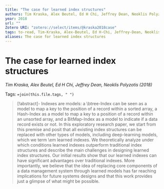 ```yaml
---
title: "The case for learned index structures"
authors: Tim Kraska, Alex Beutel, Ed H Chi, Jeffrey Dean, Neoklis Polyzotis
year: 2018
url: ""
Zotero URI: "zotero://select/items/@kraska2018case"
tags: to-read, Tim-Kraska, Alex-Beutel, Ed H-Chi, Jeffrey-Dean, Neoklis-Polyzotis
aliases: The case for learned index structures
---
```


# The case for learned index structures  
_Tim Kraska, Alex Beutel, Ed H Chi, Jeffrey Dean, Neoklis Polyzotis (2018)_

Tags: `=join(this.file.tags, " ")`

> [!abstract]-
> Indexes are models: a \btree-Index can be seen as a model to map a key to the position of a record within a sorted array, a Hash-Index as a model to map a key to a position of a record within an unsorted array, and a BitMap-Index as a model to indicate if a data record exists or not. In this exploratory research paper, we start from this premise and posit that all existing index structures can be replaced with other types of models, including deep-learning models, which we term \em learned indexes. We theoretically analyze under which conditions learned indexes outperform traditional index structures and describe the main challenges in designing learned index structures. Our initial results show that our learned indexes can have significant advantages over traditional indexes. More importantly, we believe that the idea of replacing core components of a data management system through learned models has far reaching implications for future systems designs and that this work provides just a glimpse of what might be possible.


